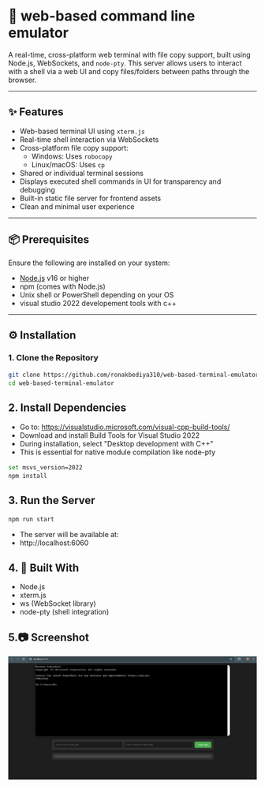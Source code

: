# 🧭 web-based command line emulator

A real-time, cross-platform web terminal with file copy support, built using Node.js, WebSockets, and `node-pty`. This server allows users to interact with a shell via a web UI and copy files/folders between paths through the browser.

---

## ✨ Features

- Web-based terminal UI using `xterm.js`
- Real-time shell interaction via WebSockets
- Cross-platform file copy support:
  - Windows: Uses `robocopy`
  - Linux/macOS: Uses `cp`
- Shared or individual terminal sessions
- Displays executed shell commands in UI for transparency and debugging
- Built-in static file server for frontend assets
- Clean and minimal user experience

---

## 📦 Prerequisites

Ensure the following are installed on your system:

- [Node.js](https://nodejs.org/) v16 or higher
- npm (comes with Node.js)
- Unix shell or PowerShell depending on your OS
- visual studio 2022 developement tools with c++
---

## ⚙️ Installation

### 1. Clone the Repository

```bash
git clone https://github.com/ronakbediya310/web-based-terminal-emulator.git
cd web-based-terminal-emulator
```

## 2. Install Dependencies
- Go to: https://visualstudio.microsoft.com/visual-cpp-build-tools/
- Download and install Build Tools for Visual Studio 2022
- During installation, select "Desktop development with C++"
- This is essential for native module compilation like node-pty
```bash
set msvs_version=2022
npm install
```

## 3. Run the Server
```bash
npm run start
```
- The server will be available at:
- http://localhost:6060

## 4. 🧰 Built With
- Node.js
- xterm.js
- ws (WebSocket library)
- node-pty (shell integration)

## 5.📷 Screenshot
![alt text](image.png)